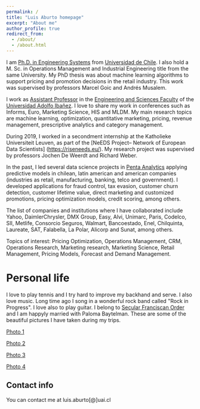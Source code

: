 ```yaml
---
permalink: /
title: "Luis Aburto homepage"
excerpt: "About me"
author_profile: true
redirect_from: 
  - /about/
  - /about.html
---
```

I am [Ph.D. in Engineering Systems](https://www.dsiuchile.cl/) from [Universidad de Chile](https://www.uchile.cl/). I also hold a M. Sc. in Operations Management and Industrial Engineering title from the same University.  My PhD thesis was about machine learning algorithms to support pricing and promotion decisions in the retail industry. This work was supervised by professors Marcel Goic and Andrés Musalem.

I work as [Assistant Professor](https://ingenieria.uai.cl/profesor/luis-aburto/) in the [Engineering and Sciences Faculty](https://ingenieria.uai.cl/) of the [Universidad Adolfo Ibañez](https://www.uai.cl). I love to share my work in conferences such as Informs, Euro, Marketing Science, HIS and MLDM. My main research topics are machine learning, optimization, quantitative marketing, pricing, revenue management, prescriptive analytics and category management.

During 2019, I worked in a secondment internship at the Katholieke Universiteit Leuven, as part of the [NeEDS Project– Network of European Data Scientists] (https://riseneeds.eu/). My research project was supervised by professors Jochen De Weerdt and Richard Weber.

In the past, I led several data science projects in [Penta Analytics](https://www.analytics.cl) applying predictive models in chilean, latin american and american companies (industries as retail, manufacturing, banking, telco and government). I developed applications for fraud control, tax evasion, customer churn detection, customer lifetime value, direct marketing and customized promotions, pricing optimization models, credit scoring, among others. 

The list of companies and institutions where I have collaborated include Yahoo, DaimlerChrysler, DMX Group, Easy, Alvi, Unimarc, Paris, Codelco, SII, Metlife, Consorcio Seguros, Walmart, Bancoestado, Enel, Chilquinta, Laureate, SAT, Falabella, La Polar, Alicorp and Sunat, among others.

Topics of interest: Pricing Optimization, Operations Management, CRM, Operations Research, Marketing research, Marketing Science, Retail Management, Pricing Models, Forecast and Demand Management.


Personal life
======
I love to play tennis and I try hard to improve my backhand and serve. I also love music. Long time ago I song in a wonderful rock band called "Rock in Progress". I love also to play guitar. I belong to [Secular Franciscan Order](https://ciofs.info/) and I am happyly married with Paloma Baytelman. These are some of the beautiful pictures I have taken during my trips.


[Photo 1](/images/photo1.jpg)



[Photo 2](/images/photo2.jpg)


[Photo 3](/images/photo3.jpg)


[Photo 4](/images/photo4.jpg)


Contact info
------
You can contact me at luis.aburto[@]uai.cl 
